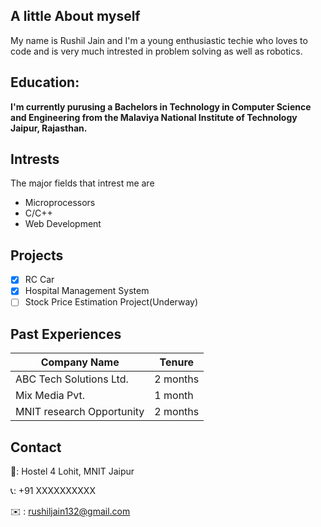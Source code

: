 ## A little About myself

My name is Rushil Jain and I'm a young enthusiastic techie who loves to code and is very much intrested in problem solving as well as robotics.
## Education:
**I'm currently purusing a Bachelors in Technology in Computer Science and Engineering from the Malaviya National Institute of Technology Jaipur, Rajasthan.**

## Intrests
The major fields that intrest me are 
+ Microprocessors
+ C/C++
+ Web Development

## Projects

- [x] RC Car
- [x] Hospital Management System
- [ ] Stock Price Estimation Project(Underway)

## Past Experiences
| Company Name |Tenure |
| ------ |------ |
| ABC Tech Solutions Ltd. |2 months | 
| Mix Media Pvt.| 1 month |
| MNIT research Opportunity| 2 months |


## Contact 
📍: Hostel 4 Lohit, MNIT Jaipur 

📞: +91 XXXXXXXXXX

✉️ : rushiljain132@gmail.com
 
